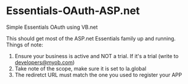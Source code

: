 # Essentials-OAuth-ASP.net
Simple Essentials OAuth using VB.net

This should get most of the ASP.net Essentials family up and running.
Things of note:

1. Ensure your business is active and NOT a trial. If it's a trial (write to developers@myob.com)
2. Take note of the scope, make sure it is set to la.global
3. The rediretct URL must match the one you used to register your APP
